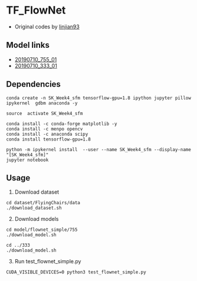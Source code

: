 # TF_FlowNet
+ Original codes by [linjian93](https://github.com/linjian93/tf-flownet)


## Model links
+ [20190710_755_01](https://drive.google.com/open?id=1Ck9BK1m9mFv5cpMudbldok7VIkiYEvbp)
+ [20190710_333_01](https://drive.google.com/open?id=1LOMNKGGCp64OqLGXoIp8n1tKVD7C_YAA)


## Dependencies
```Shell
conda create -n SK_Week4_sfm tensorflow-gpu=1.8 ipython jupyter pillow ipykernel  gdbm anaconda -y

source  activate SK_Week4_sfm

conda install -c conda-forge matplotlib -y
conda install -c menpo opencv
conda install -c anaconda scipy
conda install tensorflow-gpu=1.8

python -m ipykernel install  --user --name SK_Week4_sfm --display-name "[SK_Week4_sfm]"
jupyter notebook
```

## Usage
1) Download dataset
```Shell
cd dataset/FlyingChairs/data
./download_dataset.sh
```
2) Download models
```Shell
cd model/flownet_simple/755
./download_model.sh

cd ../333
./download_model.sh
```

3) Run test_flownet_simple.py
```Shell
CUDA_VISIBLE_DEVICES=0 python3 test_flownet_simple.py
```



